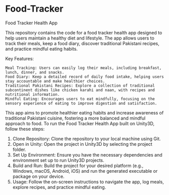 # Food-Tracker
Food Tracker Health App

This repository contains the code for a food tracker health app designed to help users maintain a healthy diet and lifestyle. The app allows users to track their meals, keep a food diary, discover traditional Pakistani recipes, and practice mindful eating habits.

Key Features:

    Meal Tracking: Users can easily log their meals, including breakfast, lunch, dinner, and snacks.
    Food Diary: Keep a detailed record of daily food intake, helping users stay accountable and make healthier choices.
    Traditional Pakistani Recipes: Explore a collection of traditional subcontinent dishes like chicken karahi and naan, with recipes and nutritional information.
    Mindful Eating: Encourages users to eat mindfully, focusing on the sensory experience of eating to improve digestion and satisfaction.

This app aims to promote healthier eating habits and increase awareness of traditional Pakistani cuisine, fostering a more balanced and mindful approach to food.
To run the Food Tracker Health App built on Unity3D, follow these steps:

1. Clone Repository: Clone the repository to your local machine using Git.
2. Open in Unity: Open the project in Unity3D by selecting the project folder.
3. Set Up Environment: Ensure you have the necessary dependencies and environment set up to run Unity3D projects.
4. Build and Run: Build the project for your desired platform (e.g., Windows, macOS, Android, iOS) and run the generated executable or package on your device.
5. Usage: Follow the on-screen instructions to navigate the app, log meals, explore recipes, and practice mindful eating.
